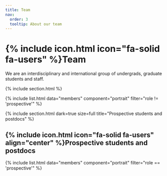 ```yaml
---
title: Team
nav:
  order: 3
  tooltip: About our team
---
```


# {% include icon.html icon="fa-solid fa-users" %}Team

We are an interdisciplinary and international group of undergrads, graduate students and staff.

{% include section.html %}

{% include list.html data="members" component="portrait" filter="role != 'prospective'" %}

{%
  include section.html
  dark=true
  size=full
  title="Prospective students and postdocs"
%}

## {% include icon.html icon="fa-solid fa-users" align="center" %}Prospective students and postdocs

{% include list.html data="members" component="portrait" filter="role == 'prospective'" %}
